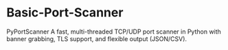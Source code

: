 # Basic-Port-Scanner
PyPortScanner A fast, multi-threaded TCP/UDP port scanner in Python with banner grabbing, TLS support, and flexible output (JSON/CSV).
